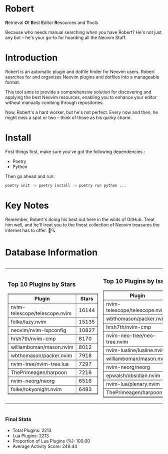 # Robert

**R**etrieval
**O**f
**B**est
**E**ditor
**R**esources and
**T**ools

Because who needs manual searching when you have Robert?
He's not just any bot – he's your go-to for hoarding all the Neovim Stuff.

# Introduction
Robert is an automatic plugin and dotfile finder for Neovim users. Robert searches for and organizes Neovim plugins and dotfiles into a manageable format.

This tool aims to provide a comprehensive solution for discovering and applying the best Neovim resources, enabling you to enhance your editor without manually combing through repositories.

Now, Robert's a hard worker, but he's not perfect. Every now and then, he might miss a spot or two – think of those as his quirky charm. 

# Install
 First things first, make sure you've got the following dependencies :
  - Poetry 
  - Python 

Then go ahead and run:

```bash
poetry init -> poetry install -> poetry run python ...
```
# Key Notes

Remember, Robert's doing his best out here in the wilds of GitHub. Treat him well, and he'll treat you to the finest collection of Neovim treasures the internet has to offer. 🎩🔍


# Database Information

<div style='display:flex;flex-direction:row;justify-content:space-between;'><table><tr><td><h3>Top 10 Plugins by Stars</h3><table border="1"><tr><th>Plugin</th><th>Stars</th></tr><tr><td>nvim-telescope/telescope.nvim</td><td>16144</td></tr><tr><td>folke/lazy.nvim</td><td>15135</td></tr><tr><td>neovim/nvim-lspconfig</td><td>10827</td></tr><tr><td>hrsh7th/nvim-cmp</td><td>8170</td></tr><tr><td>williamboman/mason.nvim</td><td>8012</td></tr><tr><td>wbthomason/packer.nvim</td><td>7918</td></tr><tr><td>nvim-tree/nvim-tree.lua</td><td>7297</td></tr><tr><td>ThePrimeagen/harpoon</td><td>7216</td></tr><tr><td>nvim-neorg/neorg</td><td>6516</td></tr><tr><td>folke/tokyonight.nvim</td><td>6483</td></tr></table></td><td><h3>Top 10 Plugins by Issues</h3><table border="1"><tr><th>Plugin</th><th>Issues</th></tr><tr><td>nvim-telescope/telescope.nvim</td><td>383</td></tr><tr><td>wbthomason/packer.nvim</td><td>307</td></tr><tr><td>hrsh7th/nvim-cmp</td><td>285</td></tr><tr><td>nvim-neo-tree/neo-tree.nvim</td><td>240</td></tr><tr><td>nvim-lualine/lualine.nvim</td><td>231</td></tr><tr><td>williamboman/mason.nvim</td><td>215</td></tr><tr><td>nvim-neorg/neorg</td><td>186</td></tr><tr><td>epwalsh/obsidian.nvim</td><td>170</td></tr><tr><td>nvim-lua/plenary.nvim</td><td>148</td></tr><tr><td>ThePrimeagen/harpoon</td><td>126</td></tr></table></td><td><h3>Top 10 Plugins by Forks</h3><table border="1"><tr><th>Plugin</th><th>Forks</th></tr><tr><td>neovim/nvim-lspconfig</td><td>2095</td></tr><tr><td>nvim-telescope/telescope.nvim</td><td>843</td></tr><tr><td>nvim-tree/nvim-tree.lua</td><td>609</td></tr><tr><td>nvim-lualine/lualine.nvim</td><td>469</td></tr><tr><td>folke/tokyonight.nvim</td><td>435</td></tr><tr><td>hrsh7th/nvim-cmp</td><td>410</td></tr><tr><td>ThePrimeagen/harpoon</td><td>384</td></tr><tr><td>folke/lazy.nvim</td><td>366</td></tr><tr><td>jackMort/ChatGPT.nvim</td><td>319</td></tr><tr><td>nvimdev/lspsaga.nvim</td><td>289</td></tr></table></td></tr></table></div>

### Final Stats
- Total Plugins: 2213
- Lua Plugins: 2213
- Proportion of Lua Plugins (%): 100.00
- Average Activity Score: 249.44
